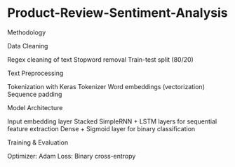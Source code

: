 # Product-Review-Sentiment-Analysis

Methodology

Data Cleaning

Regex cleaning of text
Stopword removal
Train-test split (80/20)

Text Preprocessing

Tokenization with Keras Tokenizer
Word embeddings (vectorization)
Sequence padding

Model Architecture

Input embedding layer
Stacked SimpleRNN + LSTM layers for sequential feature extraction
Dense + Sigmoid layer for binary classification

Training & Evaluation

Optimizer: Adam
Loss: Binary cross-entropy
